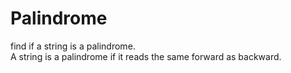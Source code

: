 <h1>Palindrome</h1>
<p>
find if a string is a palindrome.
<br>
A string is a palindrome if it reads the same forward as backward.
</p>

